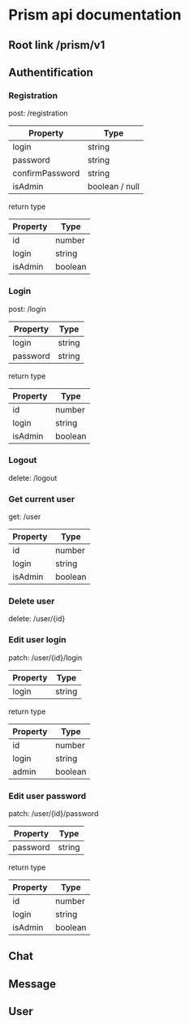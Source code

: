 # Prism api documentation

## Root link  /prism/v1

## Authentification

### Registration 
post: /registration

| Property         | Type           |
|------------------|----------------|
| login            | string         |
| password         | string         |
| confirmPassword | string         |
| isAdmin         | boolean / null | 

return type

| Property | Type    |
|----------|---------|
| id       | number  |
| login    | string  |
| isAdmin  | boolean | 

### Login 
post: /login

| Property | Type   |
|----------|--------|
| login    | string |
| password | string |

return type

| Property | Type    |
|----------|---------|
| id       | number  |
| login    | string  |
| isAdmin  | boolean | 

### Logout 
delete: /logout

### Get current user 
get: /user

| Property | Type    |
|----------|---------|
| id       | number  |
| login    | string  |
| isAdmin | boolean | 

### Delete user 
delete: /user/{id}

### Edit user login
patch: /user/{id}/login

| Property | Type           |
|----------|----------------|
| login    | string         |

return type

| Property | Type    |
|----------|---------|
| id       | number  |
| login    | string  |
| admin | boolean | 

### Edit user password
patch: /user/{id}/password

| Property | Type           |
|----------|----------------|
| password | string         |

return type

| Property | Type    |
|----------|---------|
| id       | number  |
| login    | string  |
| isAdmin  | boolean | 

## Chat

## Message

## User